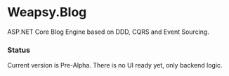 # Weapsy.Blog
ASP.NET Core Blog Engine based on DDD, CQRS and Event Sourcing.

### Status
Current version is Pre-Alpha. There is no UI ready yet, only backend logic.
